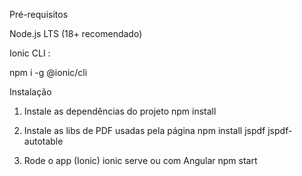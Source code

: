 Pré-requisitos

Node.js LTS (18+ recomendado)

Ionic CLI :

npm i -g @ionic/cli

Instalação
1) Instale as dependências do projeto
npm install

2) Instale as libs de PDF usadas pela página
npm install jspdf jspdf-autotable

3) Rode o app (Ionic)
ionic serve
ou com Angular
npm start
